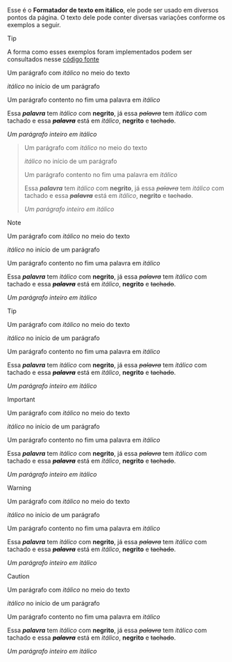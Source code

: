 Esse é o **Formatador de texto em itálico**, ele pode ser usado em diversos pontos da página. O texto dele pode conter diversas variações conforme os exemplos a seguir.

>[!TIP]
>A forma como esses exemplos foram implementados podem ser consultados nesse [código fonte](https://github.com/eportella/markdown-to-html-builder/blob/main/i/README.md?plain=1)

Um parágrafo com *itálico* no meio do texto

*itálico* no início de um parágrafo

Um parágrafo contento no fim uma palavra em *itálico*

Essa ***palavra*** tem *itálico* com **negrito**, já essa *~~palavra~~* tem *itálico* com tachado e essa ***~~palavra~~*** está em *itálico*, **negrito** e ~~tachado~~.

*Um parágrafo inteiro em itálico*

>Um parágrafo com *itálico* no meio do texto
>
>*itálico* no início de um parágrafo
>
>Um parágrafo contento no fim uma palavra em *itálico*
>
>Essa ***palavra*** tem *itálico* com **negrito**, já essa *~~palavra~~* tem *itálico* com tachado e essa ***~~palavra~~*** está em *itálico*, **negrito** e ~~tachado~~.
>
>*Um parágrafo inteiro em itálico*

>[!NOTE]
>Um parágrafo com *itálico* no meio do texto
>
>*itálico* no início de um parágrafo
>
>Um parágrafo contento no fim uma palavra em *itálico*
>
>Essa ***palavra*** tem *itálico* com **negrito**, já essa *~~palavra~~* tem *itálico* com tachado e essa ***~~palavra~~*** está em *itálico*, **negrito** e ~~tachado~~.
>
>*Um parágrafo inteiro em itálico*

>[!TIP]
>Um parágrafo com *itálico* no meio do texto
>
>*itálico* no início de um parágrafo
>
>Um parágrafo contento no fim uma palavra em *itálico*
>
>Essa ***palavra*** tem *itálico* com **negrito**, já essa *~~palavra~~* tem *itálico* com tachado e essa ***~~palavra~~*** está em *itálico*, **negrito** e ~~tachado~~.
>
>*Um parágrafo inteiro em itálico*

>[!IMPORTANT]
>Um parágrafo com *itálico* no meio do texto
>
>*itálico* no início de um parágrafo
>
>Um parágrafo contento no fim uma palavra em *itálico*
>
>Essa ***palavra*** tem *itálico* com **negrito**, já essa *~~palavra~~* tem *itálico* com tachado e essa ***~~palavra~~*** está em *itálico*, **negrito** e ~~tachado~~.
>
>*Um parágrafo inteiro em itálico*

>[!WARNING]
>Um parágrafo com *itálico* no meio do texto
>
>*itálico* no início de um parágrafo
>
>Um parágrafo contento no fim uma palavra em *itálico*
>
>Essa ***palavra*** tem *itálico* com **negrito**, já essa *~~palavra~~* tem *itálico* com tachado e essa ***~~palavra~~*** está em *itálico*, **negrito** e ~~tachado~~.
>
>*Um parágrafo inteiro em itálico*

>[!CAUTION]
>Um parágrafo com *itálico* no meio do texto
>
>*itálico* no início de um parágrafo
>
>Um parágrafo contento no fim uma palavra em *itálico*
>
>Essa ***palavra*** tem *itálico* com **negrito**, já essa *~~palavra~~* tem *itálico* com tachado e essa ***~~palavra~~*** está em *itálico*, **negrito** e ~~tachado~~.
>
>*Um parágrafo inteiro em itálico*
